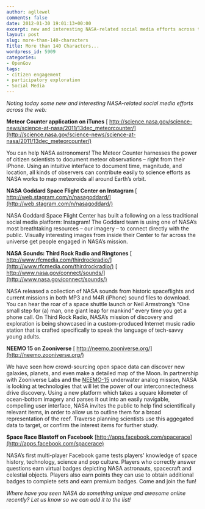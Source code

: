 ```yaml
---
author: agllewel
comments: false
date: 2012-01-30 19:01:13+00:00
excerpt: new and interesting NASA-related social media efforts across the web
layout: post
slug: more-than-140-characters
Title: More than 140 Characters...
wordpress_id: 5909
categories:
- OpenGov
tags:
- citizen engagement
- participatory exploration
- Social Media
---
```


_Noting today some new and interesting NASA-related social media efforts across the web:_

**Meteor Counter application on iTunes**
[ http://science.nasa.gov/science-news/science-at-nasa/2011/13dec_meteorcounter/](http://science.nasa.gov/science-news/science-at-nasa/2011/13dec_meteorcounter/)

You can help NASA astronomers! The Meteor Counter harnesses the power of citizen scientists to document meteor observations – right from their iPhone. Using an intuitive interface to document time, magnitude, and location, all kinds of observers can contribute easily to science efforts as NASA works to map meteoroids all around Earth’s orbit.

**NASA Goddard Space Flight Center on Instagram**
[ http://web.stagram.com/n/nasagoddard/](http://web.stagram.com/n/nasagoddard/)

NASA Goddard Space Flight Center has built a following on a less traditional social media platform: Instagram! The Goddard team is using one of NASA’s most breathtaking resources – our imagery – to connect directly with the public. Visually interesting images from inside their Center to far across the universe get people engaged in NASA’s mission.

**NASA Sounds: Third Rock Radio and Ringtones**
[ http://www.rfcmedia.com/thirdrockradio/](http://www.rfcmedia.com/thirdrockradio/)
[ http://www.nasa.gov/connect/sounds/](http://www.nasa.gov/connect/sounds/)

NASA released a collection of NASA sounds from historic spaceflights and current missions in both MP3 and M4R (iPhone) sound files to download. You can hear the roar of a space shuttle launch or Neil Armstrong’s “One small step for (a) man, one giant leap for mankind” every time you get a phone call. On Third Rock Radio, NASA’s mission of discovery and exploration is being showcased in a custom-produced Internet music radio station that is crafted specifically to speak the language of tech-savvy young adults.

**NEEMO 15 on Zooniverse**
[ http://neemo.zooniverse.org/](http://neemo.zooniverse.org/)

We have seen how crowd-sourcing open space data can discover new galaxies, planets, and even make a detailed map of the Moon. In partnership with Zooniverse Labs and the [NEEMO-15](http://www.nasa.gov/mission_pages/NEEMO/NEEMO15/index.html) underwater analog mission, NASA is looking at technologies that will let the power of our interconnectedness drive discovery. Using a new platform which takes a square kilometer of ocean-bottom imagery and parses it out into an easily navigable, compelling user interface, NASA invites the public to help find scientifically relevant items, in order to allow us to outline them for a broad representation of the reef. Traverse planning scientists use this aggegated data to target, or confirm the interest items for further study.

**Space Race Blastoff on Facebook**
[http://apps.facebook.com/spacerace](http://apps.facebook.com/spacerace)

NASA’s first multi-player Facebook game tests players' knowledge of space history, technology, science and pop culture. Players who correctly answer questions earn virtual badges depicting NASA astronauts, spacecraft and celestial objects. Players also earn points they can use to obtain additional badges to complete sets and earn premium badges. Come and join the fun!

_Where have you seen NASA do something unique and awesome online recently? Let us know so we can add it to the list!_
